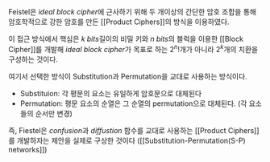 
Feistel은 *ideal block cipher*에 근사하기 위해 두 개이상의 간단한 암호 조합을 통해 암호학적으로 강한 암호를 만든 [[Product Ciphers]]의 방식을 이용하였다.

이 접근 방식에서 핵심은 $k \; bits$길이의 비밀 키와 $n \; bits$의 블럭을 이용한 [[Block Cipher]]를 개발해 *ideal block cipher*가 목표로 하는 $2^n!$개가 아니라 $2^k$개의 치환을 구성하는 것이다. 

여기서 선택한 방식이 Substitution과 Permutation을 교대로 사용하는 방식이다. 
+ Substituion: 각 평문의 요소는 유일하게 암호문으로 대체된다
+ Permutation: 평문 요소의 순열은 그 순열의 permutation으로 대체된다. (각 요소들의 순서만 변경)

즉, Fiestel은  *confusion*과 *diffustion* 함수를 교대로 사용하는 [[Product Ciphers]]를 개발하자는 제안을 실제로 구상한 것이다 ([[Substitution-Permutation(S-P) networks]])
